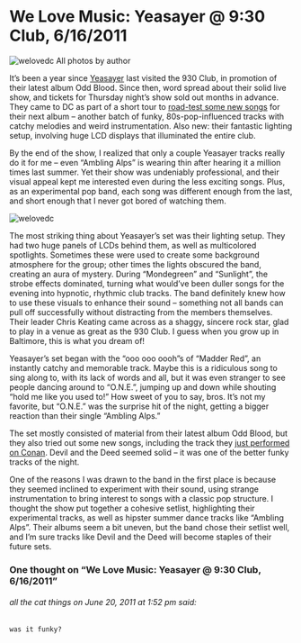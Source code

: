 # We Love Music: Yeasayer @ 9:30 Club, 6/16/2011

![welovedc](/images/yeasayer-930-club-6162011-2_5849707409_o.jpg "'author'. that's me.")
All photos by author

It’s been a year since [Yeasayer](http://www.yeasayer.net/) last visited the 930 Club, in promotion of their latest album Odd Blood. Since then, word spread about their solid live show, and tickets for Thursday night’s show sold out months in advance. They came to DC as part of a short tour to [road-test some new songs](http://www.pitchfork.com/news/42808-video-yeasayer-play-new-songs-live/) for their next album – another batch of funky, 80s-pop-influenced tracks with catchy melodies and weird instrumentation. Also new: their fantastic lighting setup, involving huge LCD displays that illuminated the entire club.

By the end of the show, I realized that only a couple Yeasayer tracks really do it for me – even “Ambling Alps” is wearing thin after hearing it a million times last summer. Yet their show was undeniably professional, and their visual appeal kept me interested even during the less exciting songs. Plus, as an experimental pop band, each song was different enough from the last, and short enough that I never got bored of watching them.

![welovedc](/images/yeasayer-930-club-6162011-1_5850260672_o.jpg)

The most striking thing about Yeasayer’s set was their lighting setup. They had two huge panels of LCDs behind them, as well as multicolored spotlights. Sometimes these were used to create some background atmosphere for the group; other times the lights obscured the band, creating an aura of mystery. During “Mondegreen” and “Sunlight”, the strobe effects dominated, turning what would’ve been duller songs for the evening into hypnotic, rhythmic club tracks. The band definitely knew how to use these visuals to enhance their sound – something not all bands can pull off successfully without distracting from the members themselves. Their leader Chris Keating came across as a shaggy, sincere rock star, glad to play in a venue as great as the 930 Club. I guess when you grow up in Baltimore, this is what you dream of!

Yeasayer’s set began with the “ooo ooo oooh”s of “Madder Red”, an instantly catchy and memorable track. Maybe this is a ridiculous song to sing along to, with its lack of words and all, but it was even stranger to see people dancing around to “O.N.E.”, jumping up and down while shouting “hold me like you used to!” How sweet of you to say, bros. It’s not my favorite, but “O.N.E.” was the surprise hit of the night, getting a bigger reaction than their single “Ambling Alps.”

The set mostly consisted of material from their latest album Odd Blood, but they also tried out some new songs, including the track they [just performed on Conan](http://www.pastemagazine.com/articles/2011/05/watch-yeasayer-perform-on-conan.html). Devil and the Deed seemed solid – it was one of the better funky tracks of the night.

One of the reasons I was drawn to the band in the first place is because they seemed inclined to experiment with their sound, using strange instrumentation to bring interest to songs with a classic pop structure. I thought the show put together a cohesive setlist, highlighting their experimental tracks, as well as hipster summer dance tracks like “Ambling Alps”. Their albums seem a bit uneven, but the band chose their setlist well, and I’m sure tracks like Devil and the Deed will become staples of their future sets.

### One thought on “We Love Music: Yeasayer @ 9:30 Club, 6/16/2011”

###### all the cat things on June 20, 2011 at 1:52 pm said:
    was it funky?